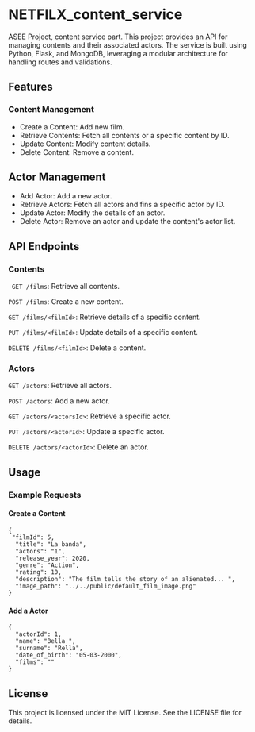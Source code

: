 # NETFILX_content_service
ASEE Project, content service part.
This project provides an API for managing contents and their associated actors.
The service is built using Python, Flask, and MongoDB, leveraging a modular architecture for handling
routes and validations.

## Features
### Content Management
- Create a Content: Add new film.
- Retrieve Contents: Fetch all contents or a specific content by ID.
- Update Content: Modify content details.
- Delete Content: Remove a content.

## Actor Management
- Add Actor: Add a new actor.
- Retrieve Actors: Fetch all actors and fins a specific actor by ID.
- Update Actor: Modify the details of an actor.
- Delete Actor: Remove an actor and update the content's actor list.

## API Endpoints
### Contents
``` GET /films```: Retrieve all contents.

```POST /films```: Create a new content.

```GET /films/<filmId>```: Retrieve details of a specific content.

```PUT /films/<filmId>```: Update details of a specific content.

```DELETE /films/<filmId>```: Delete a content.

### Actors
```GET /actors```: Retrieve all actors.

```POST /actors```: Add a new actor.

```GET /actors/<actorsId>```: Retrieve a specific actor.

```PUT /actors/<actorId>```: Update a specific actor.

```DELETE /actors/<actorId>```: Delete an actor.

## Usage
### Example Requests

#### Create a Content
```
{
 "filmId": 5,
  "title": "La banda",
  "actors": "1",
  "release_year": 2020,
  "genre": "Action",
  "rating": 10,
  "description": "The film tells the story of an alienated... ",
  "image_path": "../../public/default_film_image.png"
}
```
#### Add a Actor
```
{
  "actorId": 1,
  "name": "Bella ",
  "surname": "Rella",
  "date_of_birth": "05-03-2000",
  "films": ""
}
```

## License
This project is licensed under the MIT License. See the LICENSE file for details.
